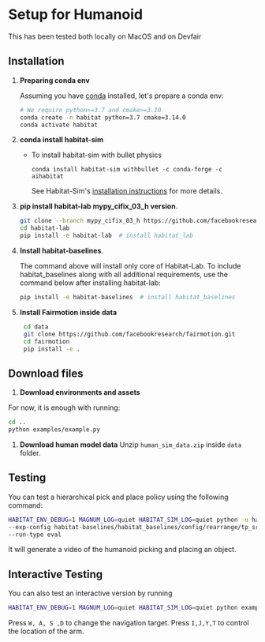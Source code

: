 # Setup for Humanoid

This has been tested both locally on MacOS and on Devfair
## Installation

1. **Preparing conda env**

   Assuming you have [conda](https://docs.conda.io/projects/conda/en/latest/user-guide/install/) installed, let's prepare a conda env:
   ```bash
   # We require python>=3.7 and cmake>=3.10
   conda create -n habitat python=3.7 cmake=3.14.0
   conda activate habitat
   ```

1. **conda install habitat-sim**
   - To install habitat-sim with bullet physics
      ```
      conda install habitat-sim withbullet -c conda-forge -c aihabitat
      ```
      See Habitat-Sim's [installation instructions](https://github.com/facebookresearch/habitat-sim#installation) for more details.

1. **pip install habitat-lab mypy_cifix_03_h version**.

      ```bash
      git clone --branch mypy_cifix_03_h https://github.com/facebookresearch/habitat-lab.git
      cd habitat-lab
      pip install -e habitat-lab  # install habitat_lab
      ```
1. **Install habitat-baselines**.

    The command above will install only core of Habitat-Lab. To include habitat_baselines along with all additional requirements, use the command below after installing habitat-lab:

      ```bash
      pip install -e habitat-baselines  # install habitat_baselines
      ```


1. **Install Fairmotion inside data**
   ```bash
    cd data
    git clone https://github.com/facebookresearch/fairmotion.git
    cd fairmotion
    pip install -e .
    ```

## Download files

1. **Download environments and assets**

For now, it is enough with running:
```bash
cd ..
python examples/example.py
```

1. **Download human model data**
Unzip `human_sim_data.zip` inside `data` folder.

## Testing

You can test a hierarchical pick and place policy using the following command:

```bash
HABITAT_ENV_DEBUG=1 MAGNUM_LOG=quiet HABITAT_SIM_LOG=quiet python -u habitat-baselines/habitat_baselines/run.py \
--exp-config habitat-baselines/habitat_baselines/config/rearrange/tp_srl_oracle_nav_human.yaml \
--run-type eval 
```

It will generate a video of the humanoid picking and placing an object.

## Interactive Testing
You can also test an interactive version by running

```bash
HABITAT_ENV_DEBUG=1 MAGNUM_LOG=quiet HABITAT_SIM_LOG=quiet python examples/interactive_play_human.py --never-end --cfg  habitat-lab/habitat/config/benchmark/rearrange/rearrange_human.yaml
```

Press `W, A, S ,D` to change the navigation target. Press `I,J,Y,T` to control the location of the arm.
